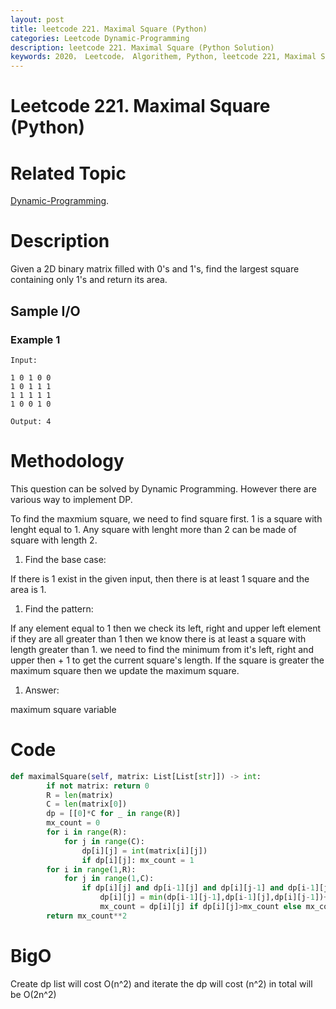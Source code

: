 ```yaml
---
layout: post
title: leetcode 221. Maximal Square (Python)
categories: Leetcode Dynamic-Programming
description: leetcode 221. Maximal Square (Python Solution)
keywords: 2020， Leetcode， Algorithem, Python, leetcode 221, Maximal Square, zhenyu, Dynamic Programming, DP
---
```


# Leetcode 221. Maximal Square (Python)

# Related Topic
<a href="/categories/#Dynamic-Programming" target="_blank"> Dynamic-Programming</a>.

# Description
Given a 2D binary matrix filled with 0's and 1's, find the largest square containing only 1's and return its area.


## Sample I/O
### Example 1
```
Input: 

1 0 1 0 0
1 0 1 1 1
1 1 1 1 1
1 0 0 1 0

Output: 4
```

# Methodology
This question can be solved by Dynamic Programming. However there are various way to implement DP. 

To find the maxmium square, we need to find square first. 1 is a square with lenght equal to 1. Any square with lenght more than 2 can be made of square with length 2.

1. Find the base case:
   
If there is 1 exist in the given input, then there is at least 1 square and the area is 1.


1. Find the pattern:
   
If any element equal to 1 then we check its left, right and upper left element if they are all greater than 1 then we know there is at least a square with length greater than 1. we need to find the minimum from it's left, right and upper then + 1 to get the current square's length. If the square is greater the maximum square then we update the maximum square.

1. Answer:
   
maximum square variable
   

# Code
```python
def maximalSquare(self, matrix: List[List[str]]) -> int:
        if not matrix: return 0
        R = len(matrix)
        C = len(matrix[0])
        dp = [[0]*C for _ in range(R)]
        mx_count = 0
        for i in range(R):
            for j in range(C):
                dp[i][j] = int(matrix[i][j])
                if dp[i][j]: mx_count = 1
        for i in range(1,R):
            for j in range(1,C):
                if dp[i][j] and dp[i-1][j] and dp[i][j-1] and dp[i-1][j-1]:
                    dp[i][j] = min(dp[i-1][j-1],dp[i-1][j],dp[i][j-1])+1
                    mx_count = dp[i][j] if dp[i][j]>mx_count else mx_count
        return mx_count**2
```

# BigO
Create dp list will cost O(n^2) and iterate the dp will cost (n^2) in total will be O(2n^2)


